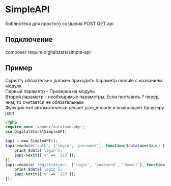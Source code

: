 # SimpleAPI
Библиотека для простого создания POST GET api  

## Подключение
composer require digitalstars/simple-api

## Пример
Скрипту обязательно должен приходить параметр module с названием модуля.  
Первый параметр - Проверка на модуль  
Второй параметр - необходимые параметры. Если поставить ? перед ним, то считается не обязательным  
Функция exit автоматически делает json_encode и возвращает браузеру json

```php
<?php
require_once 'vendor/autoload.php';
use DigitalStars\SimpleAPI;

$api = new SimpleAPI();
$api->module('auth', ['login', 'password'], function($data)use($api) {
    print $data['login'];
    $api->exit(['v' => '123']);
});
$api->module('registration', ['login', 'password', '?email'], function($data)use($api) {
    print $data['login'];
    $api->exit(['v' => '123']);
});
```

